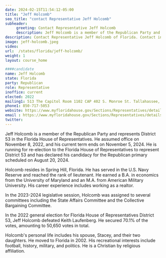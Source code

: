 ```yaml
---
date: 2024-02-15T11:54:12-05:00
title: "Jeff Holcomb"
seo_title: "contact Representative Jeff Holcomb"
subheader:
     greeting: Contact Representative Jeff Holcomb
     description: Jeff Holcomb is a member of the Republican Party and represents District 53 in the Florida House of Representatives. He assumed office on November 8, 2022, and his current term ends on November 5, 2024.
description: Contact Representative Jeff Holcomb of Florida. Contact information for Jeff Holcomb includes email address, phone number, and mailing address.
image: jeff-holcomb.jpeg
video:
url:  /states/florida/jeff-holcomb/
weight: 1
layout: course_home

####candidate
name: Jeff Holcomb
state: Florida
party: Republican
role: Representative
inoffice: current
elected: 2022
mailing1: 513 The Capitol Room 1102 CAP 402 S. Monroe St. Tallahassee, FL 32399-1300
phone1: 850-717-5053
website: https://www.myfloridahouse.gov/Sections/Representatives/details.aspx?MemberId=4890&LegislativeTermId=90/
email : https://www.myfloridahouse.gov/Sections/Representatives/details.aspx?MemberId=4890&LegislativeTermId=90/
twitter:
---
```


Jeff Holcomb is a member of the Republican Party and represents District 53 in the Florida House of Representatives. He assumed office on November 8, 2022, and his current term ends on November 5, 2024. He is running for re-election to the Florida House of Representatives to represent District 53 and has declared his candidacy for the Republican primary scheduled on August 20, 2024.

Holcomb resides in Spring Hill, Florida. He has served in the U.S. Navy Reserve and reached the rank of lieutenant. He earned a B.A. in economics from the University of Maryland and an M.A. from American Military University. His career experience includes working as a realtor.

In the 2023-2024 legislative session, Holcomb was assigned to several committees including the State Affairs Committee and the Collective Bargaining Committee.

In the 2022 general election for Florida House of Representatives District 53, Jeff Holcomb defeated Keith Laufenberg. He secured 70.1% of the votes, amounting to 50,650 votes in total.

Holcomb's personal life includes his spouse, Stacey, and their two daughters. He moved to Florida in 2002. His recreational interests include football, history, military, and politics. He is a Christian by religious affiliation.
